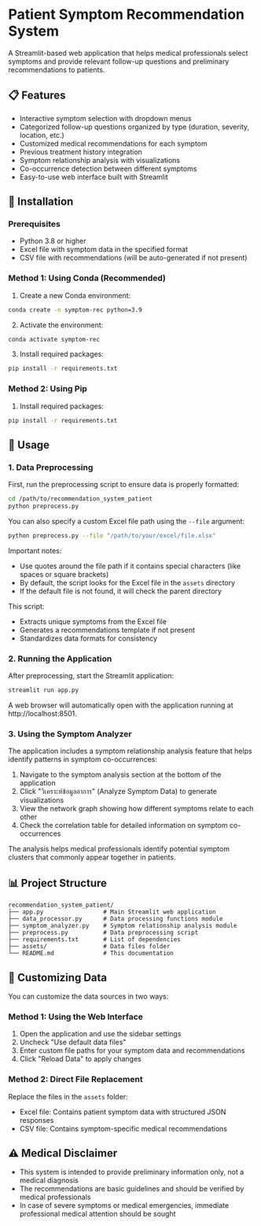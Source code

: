 # Patient Symptom Recommendation System

A Streamlit-based web application that helps medical professionals select symptoms and provide relevant follow-up questions and preliminary recommendations to patients.

## 📋 Features

- Interactive symptom selection with dropdown menus
- Categorized follow-up questions organized by type (duration, severity, location, etc.)
- Customized medical recommendations for each symptom
- Previous treatment history integration
- Symptom relationship analysis with visualizations
- Co-occurrence detection between different symptoms
- Easy-to-use web interface built with Streamlit

## 🔧 Installation

### Prerequisites

- Python 3.8 or higher
- Excel file with symptom data in the specified format
- CSV file with recommendations (will be auto-generated if not present)

### Method 1: Using Conda (Recommended)

1. Create a new Conda environment:
```bash
conda create -n symptom-rec python=3.9
```

2. Activate the environment:
```bash
conda activate symptom-rec
```

3. Install required packages:
```bash
pip install -r requirements.txt
```

### Method 2: Using Pip

1. Install required packages:
```bash
pip install -r requirements.txt
```

## 🚀 Usage

### 1. Data Preprocessing

First, run the preprocessing script to ensure data is properly formatted:

```bash
cd /path/to/recommendation_system_patient
python preprocess.py
```

You can also specify a custom Excel file path using the `--file` argument:

```bash
python preprocess.py --file "/path/to/your/excel/file.xlsx"
```

Important notes:
- Use quotes around the file path if it contains special characters (like spaces or square brackets)
- By default, the script looks for the Excel file in the `assets` directory
- If the default file is not found, it will check the parent directory

This script:
- Extracts unique symptoms from the Excel file
- Generates a recommendations template if not present
- Standardizes data formats for consistency

### 2. Running the Application

After preprocessing, start the Streamlit application:

```bash
streamlit run app.py
```

A web browser will automatically open with the application running at http://localhost:8501.

### 3. Using the Symptom Analyzer

The application includes a symptom relationship analysis feature that helps identify patterns in symptom co-occurrences:

1. Navigate to the symptom analysis section at the bottom of the application
2. Click "วิเคราะห์ข้อมูลอาการ" (Analyze Symptom Data) to generate visualizations
3. View the network graph showing how different symptoms relate to each other
4. Check the correlation table for detailed information on symptom co-occurrences

The analysis helps medical professionals identify potential symptom clusters that commonly appear together in patients.

## 📊 Project Structure

```
recommendation_system_patient/
├── app.py                 # Main Streamlit web application
├── data_processor.py      # Data processing functions module
├── symptom_analyzer.py    # Symptom relationship analysis module
├── preprocess.py          # Data preprocessing script
├── requirements.txt       # List of dependencies
├── assets/                # Data files folder
└── README.md              # This documentation
```

## 🔄 Customizing Data

You can customize the data sources in two ways:

### Method 1: Using the Web Interface

1. Open the application and use the sidebar settings
2. Uncheck "Use default data files"
3. Enter custom file paths for your symptom data and recommendations
4. Click "Reload Data" to apply changes

### Method 2: Direct File Replacement

Replace the files in the `assets` folder:
- Excel file: Contains patient symptom data with structured JSON responses
- CSV file: Contains symptom-specific medical recommendations

## ⚠️ Medical Disclaimer

- This system is intended to provide preliminary information only, not a medical diagnosis
- The recommendations are basic guidelines and should be verified by medical professionals
- In case of severe symptoms or medical emergencies, immediate professional medical attention should be sought